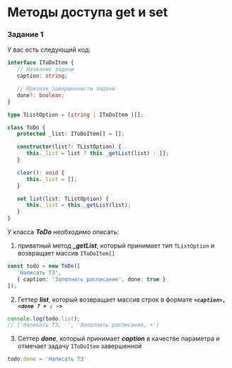 # Методы доступа get и set

### Задание 1

У вас есть следующий код:

```TypeScript
interface IToDoItem {
   // Название задачи
   caption: string;

   // Признак завершенности задачи
   done?: boolean;
}

type TListOption = (string | IToDoItem )[];

class ToDo {
   protected _list: IToDoItem[] = [];

   constructor(list?: TListOption) {
      this._list = list ? this._getList(list) : [];
   }

   clear(): void {
      this._list = [];
   }

   set list(list: TListOption) {
      this._list = this._getList(list);
   }
}
```
У класса ***ToDo*** необходимо описать:

1. приватный метод ***_getList***, который принимает тип `TListOption` и возвращает массив `IToDoItem[]`
```TypeScript
const todo = new ToDo([
   'Написать ТЗ',
   { caption: 'Заполнить расписание', done: true }
]);
```

2. Геттер ***list***, который возвращает массив строк в формате ***`<caption>, <done ? + : ->`***
```TypeScript
console.log(todo.list);
// ['Написать ТЗ, -', 'Заполнить расписание, +']
```

3. Сеттер ***done***, который принимает ***caption*** в качестве параметра и отмечает задачу `IToDoItem` завершенной
```TypeScript
todo.done = 'Написать ТЗ'
```
